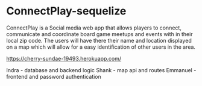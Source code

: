 # ConnectPlay-sequelize

ConnectPlay is a Social media web app that allows players to connect, communicate and coordinate board game meetups and events with in their local zip code. The users will have there their name and location displayed on a map which will allow for a easy identification of other users in the area. 

https://cherry-sundae-19493.herokuapp.com/

Indra - database and backend logic
Shank - map api and routes
Emmanuel - frontend and password authentication 
